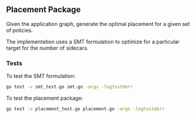 ## Placement Package

Given the application graph, generate the optimal placement for a given set of policies.

The implementation uses a SMT formulation to optimize for a particular target for the number of sidecars.

### Tests

To test the SMT formulation:
```bash
go test -v smt_test.go smt.go -args -logtostderr 
```

To test the placement package:
```bash
go test -v placement_test.go placement.go -args -logtostderr
```